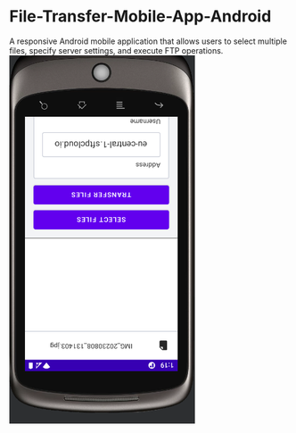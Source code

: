 # File-Transfer-Mobile-App-Android
A responsive Android mobile application that allows users to select multiple files, specify server settings, and execute FTP operations.
![Model](https://github.com/dylanvicc/File-Transfer-Mobile-App-Android/blob/main/sample.png)
